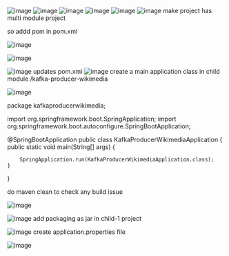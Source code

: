 ![image](https://github.com/user-attachments/assets/9be38e51-fbce-4931-a8df-ebd5ba31c216)
![image](https://github.com/user-attachments/assets/7113d075-8d81-43f8-aad7-fd8cbe97ab5d)
![image](https://github.com/user-attachments/assets/4d2fe961-46d7-4755-bb3d-8dac60dd685e)
![image](https://github.com/user-attachments/assets/c5d3cc18-c136-4f9d-a04b-13f5818c841c)
![image](https://github.com/user-attachments/assets/983a4d4f-defe-4843-ade9-fe0bcdef3297)
![image](https://github.com/user-attachments/assets/28051065-71b7-43b4-8853-162fbe8cba8a)
make project has multi module project

so addd <packaging>pom</packaging> in pom.xml

![image](https://github.com/user-attachments/assets/524073d0-d74b-4709-97ca-25b418667abf)

![image](https://github.com/user-attachments/assets/2aeb2be9-68da-4c08-8a6f-675b1175de59)

![image](https://github.com/user-attachments/assets/51c54644-c46b-4e05-ad01-4ddc6e6dfed5)
updates pom.xml 
![image](https://github.com/user-attachments/assets/73ee3a66-01f0-49e2-9e09-f16fc2e16e85)
create a main application class in child module /kafka-producer-wikimedia

![image](https://github.com/user-attachments/assets/85d84ca0-d5a4-467c-b56b-a0c1b1497a0c)

package kafkaproducerwikimedia;

import org.springframework.boot.SpringApplication;
import org.springframework.boot.autoconfigure.SpringBootApplication;

@SpringBootApplication
public class KafkaProducerWikimediaApplication {
	public static void main(String[] args) {
		
		SpringApplication.run(KafkaProducerWikimediaApplication.class);
	}
}

do maven clean to check any build issue

![image](https://github.com/user-attachments/assets/f56c62ea-6a19-4517-92ac-2e90fa5425a9)

![image](https://github.com/user-attachments/assets/4fe8ab0a-8e0c-4f37-af9b-2f20dd60f520)
add packaging as jar in child-1 project 

![image](https://github.com/user-attachments/assets/c0101e7c-a78a-4acf-9c6a-914e792dac02)
create application.properties file

![image](https://github.com/user-attachments/assets/3876e176-bf98-4645-a890-9f14391f2252)

